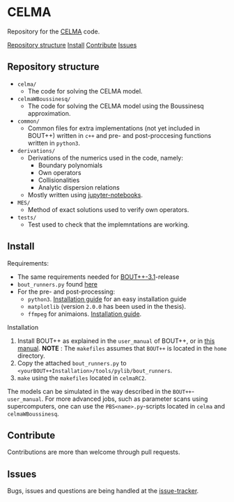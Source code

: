 # CELMA

Repository for the [CELMA](https://celma-project.github.io/) code.

[Repository structure](#Repository-structure)
[Install](#Install)
[Contribute](#Contribute)
[Issues](#Issue)

## Repository structure

* `celma/`
    * The code for solving the CELMA model.
* `celmaWBoussinesq/`
    * The code for solving the CELMA model using the Boussinesq approximation.
* `common/`
    * Common files for extra implementations (not yet included in BOUT++)
      written in `c++` and pre- and post-proccesing functions written in `python3`.
* `derivations/`
    * Derivations of the numerics used in the code, namely:
        * Boundary polynomials
        * Own operators
        * Collisionalities
        * Analytic dispersion relations
    * Mostly written using [jupyter-notebooks](http://jupyter.org/).
* `MES/`
    * Method of exact solutions used to verify own operators.
* `tests/`
    * Test used to check that the implemntations are working.

## Install

Requirements:

* The same requirements needed for [BOUT++-3.1](https://github.com/boutproject/BOUT-dev/releases/tag/v3.1)-release
* `bout_runners.py` found [here](https://github.com/CELMA-project/CELMA/releases/download/v0.1beta/bout_runners.py)
* For the pre- and post-processing:
    * `python3`. [Installation guide](https://github.com/loeiten/usingLinux/blob/master/installationProcedures/python.md)
      for an easy installation guide
    * `matplotlib` (version `2.0.0` has been used in the thesis).
    * `ffmpeg` for animaions. [Installation guide](https://github.com/loeiten/usingLinux/blob/master/installationProcedures/ffmpeg.md).

Installation

1. Install BOUT++ as explained in the `user_manual` of BOUT++, or in [this manual](https://github.com/loeiten/usingLinux/blob/master/installationProcedures/BOUT-dev.md).
   **NOTE** : The `makefiles` assumes that `BOUT++` is located in the `home`
   directory.
2. Copy the attached `bout_runners.py` to `<yourBOUT++Installation>/tools/pylib/bout_runners`.
3. `make` using the `makefiles` located in `celmaRC2`.

The models can be simulated in the way described in the `BOUT++`-`user_manual`.
For more advanced jobs, such as parameter scans using supercomputers, one can
use the `PBS<name>.py`-scripts located in `celma` and `celmaWBoussinesq`.

## Contribute

Contributions are more than welcome through pull requests.

## Issues

Bugs, issues and questions are being handled at the [issue-tracker](https://github.com/CELMA-project/CELMA/issues).
